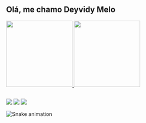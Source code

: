 ## Olá, me chamo Deyvidy Melo 
 <div>
  <a href="https://github.com/Deolime90">
  <img height="180em" src="https://github-readme-stats.vercel.app/api?username=Deolime90&show_icons=true&theme=dracula&include_all_commits=true&count_private=true"/>
  <img height="180em" src="https://github-readme-stats.vercel.app/api/top-langs/?username=Deolime90&layout=compact&langs_count=16&theme=dracula"/>
  
  ##
 
<div> 
  <a href="https://instagram.com/Deolime90" target="_blank"><img src="https://img.shields.io/badge/-Instagram-%23E4405F?style=for-the-badge&logo=instagram&logoColor=white" target="_blank"></a>
  <a href = "mailto: deyvidyoliveiramelo@gmail.com"><img src="https://img.shields.io/badge/-Gmail-%23333?style=for-the-badge&logo=gmail&logoColor=white" target="_blank"></a>
  <a href="https://www.linkedin.com/in/deyvidy" target="_blank"><img src="https://img.shields.io/badge/-LinkedIn-%230077B5?style=for-the-badge&logo=linkedin&logoColor=white" target="_blank"></a> 
 
  ![Snake animation](https://github.com/Deolime90/Deolime90/blob/output/github-user-contribution.svg)
 
</div>
